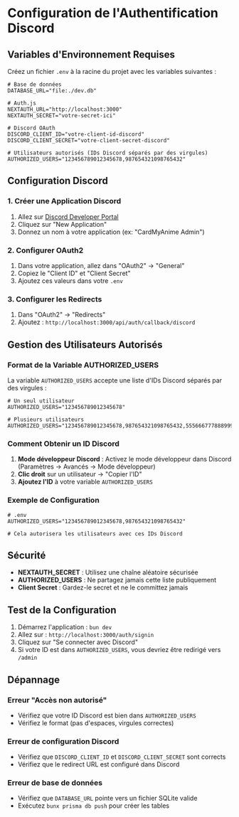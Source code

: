 # Configuration de l'Authentification Discord

## Variables d'Environnement Requises

Créez un fichier `.env` à la racine du projet avec les variables suivantes :

```env
# Base de données
DATABASE_URL="file:./dev.db"

# Auth.js
NEXTAUTH_URL="http://localhost:3000"
NEXTAUTH_SECRET="votre-secret-ici"

# Discord OAuth
DISCORD_CLIENT_ID="votre-client-id-discord"
DISCORD_CLIENT_SECRET="votre-client-secret-discord"

# Utilisateurs autorisés (IDs Discord séparés par des virgules)
AUTHORIZED_USERS="123456789012345678,987654321098765432"
```

## Configuration Discord

### 1. Créer une Application Discord

1. Allez sur [Discord Developer Portal](https://discord.com/developers/applications)
2. Cliquez sur "New Application"
3. Donnez un nom à votre application (ex: "CardMyAnime Admin")

### 2. Configurer OAuth2

1. Dans votre application, allez dans "OAuth2" → "General"
2. Copiez le "Client ID" et "Client Secret"
3. Ajoutez ces valeurs dans votre `.env`

### 3. Configurer les Redirects

1. Dans "OAuth2" → "Redirects"
2. Ajoutez : `http://localhost:3000/api/auth/callback/discord`

## Gestion des Utilisateurs Autorisés

### Format de la Variable AUTHORIZED_USERS

La variable `AUTHORIZED_USERS` accepte une liste d'IDs Discord séparés par des virgules :

```env
# Un seul utilisateur
AUTHORIZED_USERS="123456789012345678"

# Plusieurs utilisateurs
AUTHORIZED_USERS="123456789012345678,987654321098765432,555666777888999000"
```

### Comment Obtenir un ID Discord

1. **Mode développeur Discord** : Activez le mode développeur dans Discord (Paramètres → Avancés → Mode développeur)
2. **Clic droit** sur un utilisateur → "Copier l'ID"
3. **Ajoutez l'ID** à votre variable `AUTHORIZED_USERS`

### Exemple de Configuration

```env
# .env
AUTHORIZED_USERS="123456789012345678,987654321098765432"

# Cela autorisera les utilisateurs avec ces IDs Discord
```

## Sécurité

- **NEXTAUTH_SECRET** : Utilisez une chaîne aléatoire sécurisée
- **AUTHORIZED_USERS** : Ne partagez jamais cette liste publiquement
- **Client Secret** : Gardez-le secret et ne le committez jamais

## Test de la Configuration

1. Démarrez l'application : `bun dev`
2. Allez sur : `http://localhost:3000/auth/signin`
3. Cliquez sur "Se connecter avec Discord"
4. Si votre ID est dans `AUTHORIZED_USERS`, vous devriez être redirigé vers `/admin`

## Dépannage

### Erreur "Accès non autorisé"
- Vérifiez que votre ID Discord est bien dans `AUTHORIZED_USERS`
- Vérifiez le format (pas d'espaces, virgules correctes)

### Erreur de configuration Discord
- Vérifiez que `DISCORD_CLIENT_ID` et `DISCORD_CLIENT_SECRET` sont corrects
- Vérifiez que le redirect URL est configuré dans Discord

### Erreur de base de données
- Vérifiez que `DATABASE_URL` pointe vers un fichier SQLite valide
- Exécutez `bunx prisma db push` pour créer les tables
